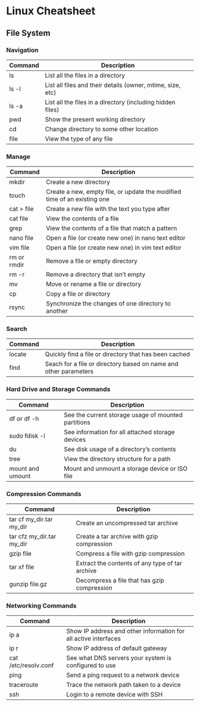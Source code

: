 # Linux Cheatsheet

## File System

### Navigation

| Command | Description                                                |
|---------|------------------------------------------------------------|
| ls      | List all the files in a directory                          |
| ls -l   | List all files and their details (owner, mtime, size, etc) |
| ls -a   | List all the files in a directory (including hidden files) |
| pwd     | Show the present working directory                         |
| cd      | Change directory to some other location                    |
| file    | View the type of any file                                  |

### Manage

| Command     | Description                                                              |
|-------------|--------------------------------------------------------------------------|
| mkdir       | Create a new directory                                                   |
| touch       | Create a new, empty file, or update the modified time of an existing one |
| cat > file  | Create a new file with the text you type after                           |
| cat file    | View the contents of a file                                              |
| grep        | View the contents of a file that match a pattern                         |
| nano file   | Open a file (or create new one) in nano text editor                      |
| vim file    | Open a file (or create new one) in vim text editor                       |
| rm or rmdir | Remove a file or empty directory                                         |
| rm -r       | Remove a directory that isn’t empty                                      |
| mv          | Move or rename a file or directory                                       |
| cp          | Copy a file or directory                                                 |
| rsync       | Synchronize the changes of one directory to another                      |

### Search

| Command     | Description                                                              |
|-------------|--------------------------------------------------------------------------|
| locate      | Quickly find a file or directory that has been cached                    |
| find        | Seach for a file or directory based on name and other parameters         |

### Hard Drive and Storage Commands

| Command          | Description                                            |
|------------------|--------------------------------------------------------|
| df or df -h      | See the current storage usage of mounted partitions    |
| sudo fdisk -l    | See information for all attached storage devices       |
| du               | See disk usage of a directory’s contents               |
| tree             | View the directory structure for a path                |
| mount and umount | Mount and unmount a storage device or ISO file         |

### Compression Commands

| Command                   | Description                                     |
|---------------------------|-------------------------------------------------|
| tar cf my_dir.tar my_dir  | Create an uncompressed tar archive              |
| tar cfz my_dir.tar my_dir | Create a tar archive with gzip compression      |
| gzip file                 | Compress a file with gzip compression           |
| tar xf file               | Extract the contents of any type of tar archive |
| gunzip file.gz            | Decompress a file that has gzip compression     |

### Networking Commands

| Command              | Description                                                     |
|----------------------|-----------------------------------------------------------------|
| ip a                 | Show IP address and other information for all active interfaces |
| ip r                 | Show IP address of default gateway                              |
| cat /etc/resolv.conf | See what DNS servers your system is configured to use           |
| ping                 | Send a ping request to a network device                         |
| traceroute           | Trace the network path taken to a device                        |
| ssh                  | Login to a remote device with SSH                               |
